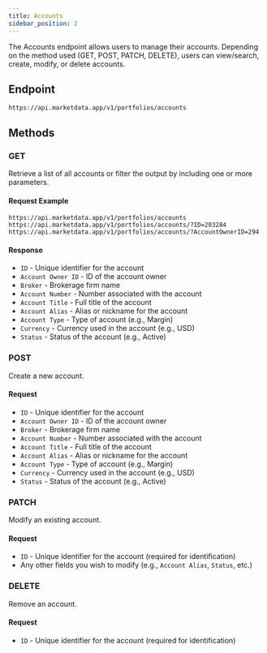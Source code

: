 ```yaml
---
title: Accounts
sidebar_position: 2
---
```


The Accounts endpoint allows users to manage their accounts. Depending on the method used (GET, POST, PATCH, DELETE), users can view/search, create, modify, or delete accounts.

## Endpoint

`https://api.marketdata.app/v1/portfolios/accounts`

## Methods

### GET

Retrieve a list of all accounts or filter the output by including one or more parameters.

#### Request Example

    https://api.marketdata.app/v1/portfolios/accounts
    https://api.marketdata.app/v1/portfolios/accounts/?ID=203284
    https://api.marketdata.app/v1/portfolios/accounts/?AccountOwnerID=294

#### Response

- `ID` - Unique identifier for the account
- `Account Owner ID` - ID of the account owner
- `Broker` - Brokerage firm name
- `Account Number` - Number associated with the account
- `Account Title` - Full title of the account
- `Account Alias` - Alias or nickname for the account
- `Account Type` - Type of account (e.g., Margin)
- `Currency` - Currency used in the account (e.g., USD)
- `Status` - Status of the account (e.g., Active)

### POST

Create a new account.

#### Request

- `ID` - Unique identifier for the account
- `Account Owner ID` - ID of the account owner
- `Broker` - Brokerage firm name
- `Account Number` - Number associated with the account
- `Account Title` - Full title of the account
- `Account Alias` - Alias or nickname for the account
- `Account Type` - Type of account (e.g., Margin)
- `Currency` - Currency used in the account (e.g., USD)
- `Status` - Status of the account (e.g., Active)

### PATCH

Modify an existing account.

#### Request

- `ID` - Unique identifier for the account (required for identification)
- Any other fields you wish to modify (e.g., `Account Alias`, `Status`, etc.)

### DELETE

Remove an account.

#### Request

- `ID` - Unique identifier for the account (required for identification)
